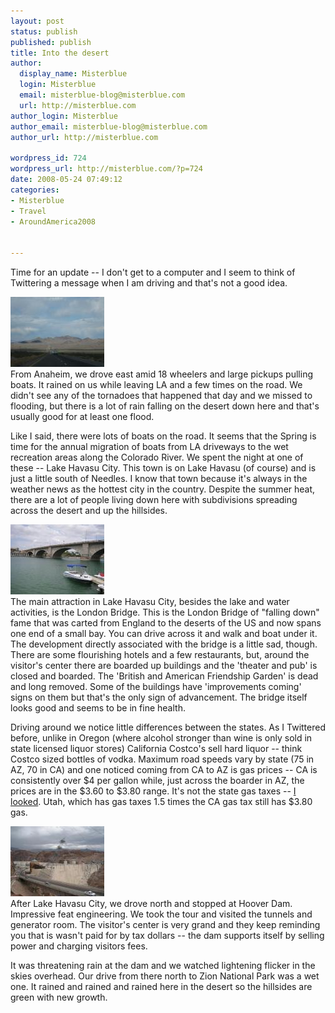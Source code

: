 ```yaml
---
layout: post
status: publish
published: publish
title: Into the desert
author:
  display_name: Misterblue
  login: Misterblue
  email: misterblue-blog@misterblue.com
  url: http://misterblue.com
author_login: Misterblue
author_email: misterblue-blog@misterblue.com
author_url: http://misterblue.com

wordpress_id: 724
wordpress_url: http://misterblue.com/?p=724
date: 2008-05-24 07:49:12
categories:
- Misterblue
- Travel
- AroundAmerica2008


---
```

Time for an update -- I don't get to a computer and I seem to think
of Twittering a message when I am driving and that's not a good
idea.
<p>
<div class="g2image_float_left"><a href="/images/oldimages/IMG_1586.jpg"><img src="/images/oldimages/thumb/IMG_1586.jpg" class="oldImageThumb"/></a></div>From Anaheim, we drove east amid 18 wheelers and large pickups
pulling boats. It rained on us while leaving LA and a few times
on the road. We didn't see any of the tornadoes that happened that
day and we missed to flooding, but there is a lot of rain falling
on the desert down here and that's usually good for at least one flood.
</p>
<p>
Like I said, there were lots of boats on the road. It seems that
the Spring is time for the annual migration of boats from LA driveways
to the wet recreation areas along the Colorado River. We spent the
night at one of these -- Lake Havasu City. This town is on Lake
Havasu (of course) and is just a little south of Needles. I know that
town because it's always in the weather news as the hottest city
in the country. Despite the summer heat, there are a lot of people
living down here with subdivisions spreading across the desert and
up the hillsides.
</p>
<p>
<div class="g2image_float_right"><a href="/images/oldimages/IMG_1608.jpg"><img src="/images/oldimages/thumb/IMG_1608.jpg" class="oldImageThumb"/></a></div>The main attraction in Lake Havasu City, besides the lake and water
activities, is the London Bridge. This is the London Bridge of
"falling down" fame that was carted from England to the deserts of
the US and now spans one end of a small bay. You can drive across it
and walk and boat under it. The development directly associated
with the bridge is a little sad, though. There are some flourishing
hotels and a few restaurants, but, around the visitor's center
there are boarded up buildings and the 'theater and pub' is closed
and boarded. The 'British and American Friendship Garden' is dead
and long removed. Some of the buildings have 'improvements coming'
signs on them but that's the only sign of advancement.
The bridge itself looks good and seems to be in fine health.
</p>
<p>
Driving around we notice little differences between the states.
As I Twittered before, unlike in Oregon (where alcohol stronger than
wine is only sold in state licensed liquor stores) California
Costco's sell hard liquor -- think Costco sized bottles of vodka.
Maximum road speeds vary by state (75 in AZ, 70 in CA) and one
noticed coming from CA to AZ is gas prices -- CA is consistently
over $4 per gallon while, just across the boarder in AZ, the prices
are in the $3.60 to $3.80 range. It's not the state gas taxes --
<a href="http://www.gaspricewatch.com/usgastaxes.asp">I looked</a>. 
Utah, which has gas taxes 1.5 times the CA gas tax still has 
$3.80 gas.
</p>
<p>
<div class="g2image_float_left"><a href="/images/oldimages/IMG_1695.jpg"><img src="/images/oldimages/thumb/IMG_1695.jpg" class="oldImageThumb"/></a></div>After Lake Havasu City, we drove north and stopped at Hoover Dam.
Impressive feat engineering. We took the tour and visited the
tunnels and generator room. The visitor's center is very grand
and they keep reminding you that is wasn't paid for by tax
dollars -- the dam supports itself by selling power and charging
visitors fees.
</p>
<p>
It was threatening rain at the dam and we watched lightening
flicker in the skies overhead. Our drive from there north to 
Zion National Park was a wet one. It rained and rained and rained
here in the desert so the hillsides are green with new growth.
</p>

